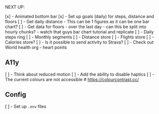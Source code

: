 NEXT UP:

[x] - Animated bottom bar
[x] - Set up goals (daily) for steps, distance and floors
[ ] - Get daily distance - This can be 1 figures as it can be one bar chart?
[ ] - Get data for floors - over the last day - can this be split into hourly chunks? - watch that guys bar chart tutorial and replicate
[ ] - Daily steps ring
[ ] - Monthly segments
[ ] - Distance store
[ ] - Flights store
[ ] - Calories store?
[ ] - Is it possible to send activity to Strava?
[ ] - Check out World health org - heart points

## A11y

[ ] - Think about reduced motion
[ ] - Add the ability to disable haptics
[ ] - The current colours are not accessible # https://colourcontrast.cc/

## Config

[ ] - Set up `.env` files
